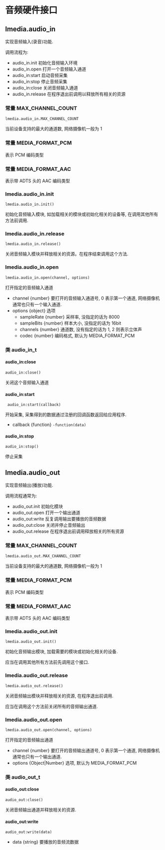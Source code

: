 # 音频硬件接口

## lmedia.audio_in

实现音频输入(录音)功能.

调用流程为:

- audio_in.init 初始化音频输入环境
- audio_in.open 打开一个音频输入通道
- audio_in:start 启动音频采集
- audio_in:stop 停止音频采集
- audio_in:close 关闭音频输入通道
- audio_in.release 在程序退出前调用以释放所有相关的资源

### 常量 MAX_CHANNEL_COUNT

    lmedia.audio_in.MAX_CHANNEL_COUNT

当前设备支持的最大的通道数, 网络摄像机一般为 1

### 常量 MEDIA_FORMAT_PCM

表示 PCM 编码类型

### 常量 MEDIA_FORMAT_AAC

表示带 ADTS 头的 AAC 编码类型

### lmedia.audio_in.init

    lmedia.audio_in.init()

初始化音频输入模块, 如加载相关的模块或初始化相关的设备等, 在调用其他所有方法前调用.

### lmedia.audio_in.release

    lmedia.audio_in.release()

关闭音频输入模块并释放相关的资源。在程序结束调用这个方法.

### lmedia.audio_in.open

    lmedia.audio_in.open(channel, options)

打开指定的音频输入通道

- channel {number} 要打开的音频输入通道号, 0 表示第一个通道, 网络摄像机通常也只有一个输入通道.
- options {object} 选项
  - sampleRate {number} 采样率, 没指定的话为 8000
  - sampleBits {number} 样本大小, 没指定的话为 16bit
  - channels {number} 通道数, 没有指定的话为 1, 2 则表示立体声
  - codec {number} 编码格式, 默认为 MEDIA_FORMAT_PCM

### 类 audio_in_t

#### audio_in:close

    audio_in:close()

关闭这个音频输入通道

#### audio_in:start

     audio_in:start(callback)

开始采集, 采集得到的数据通过注册的回调函数返回给应用程序.

- callback {function} `-function(data)`

#### audio_in:stop

    audio_in:stop()

停止采集

## lmedia.audio_out

实现音频输出(播放)功能.

调用流程通常为:

- audio_out.init 初始化模块
- audio_out.open 打开一个输出通道
- audio_out:write 反复调用输出要播放的音频数据
- audio_out:close 关闭并停止音频输出
- audio_out.release 在程序退出前调用释放相关的所有资源

### 常量 MAX_CHANNEL_COUNT

    lmedia.audio_out.MAX_CHANNEL_COUNT

当前设备支持的最大的通道数, 网络摄像机一般为 1

### 常量 MEDIA_FORMAT_PCM

表示 PCM 编码类型

### 常量 MEDIA_FORMAT_AAC

表示带 ADTS 头的 AAC 编码类型

### lmedia.audio_out.init

    lmedia.audio_out.init()

初始化音频输出模块, 加载需要的模块或初始化相关的设备.

应当在调用其他所有方法前先调用这个接口.

### lmedia.audio_out.release

    lmedia.audio_out.release()

关闭音频输出模块并释放相关的资源, 在程序退出前调用.

应当在调用这个方法前关闭所有的音频输出通道.

### lmedia.audio_out.open

    lmedia.audio_out.open(channel, options)

打开指定的音频输出通道

- channel {number} 要打开的音频输出通道号, 0 表示第一个通道, 网络摄像机通常也只有一个输出通道.
- options {Object|Number} 选项, 默认为 MEDIA_FORMAT_PCM

### 类 audio_out_t

#### audio_out:close

    audio_out:close()

关闭音频输出通道并释放相关的资源.

#### audio_out:write

    audio_out:write(data)

- data {string} 要播放的音频流数据